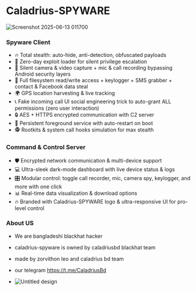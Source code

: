 # Caladrius-SPYWARE
![Screenshot 2025-06-13 011700](https://github.com/user-attachments/assets/f111b5ad-ef2c-4d59-a749-e5fe7855af19)


### Spyware Client
- 🔥 Total stealth: auto-hide, anti-detection, obfuscated payloads  
- 🎯 Zero-day exploit loader for silent privilege escalation 
- 🎥 Silent camera & video capture + mic & call recording bypassing Android security layers  
- 📱 Full filesystem read/write access + keylogger + SMS grabber + contact & Facebook data steal  
- 🌍 GPS location harvesting & live tracking  
- 📞 Fake incoming call UI social engineering trick to auto-grant ALL permissions (zero user interaction)  
- 🔒 AES + HTTPS encrypted communication with C2 server  
- 🚀 Persistent foreground service with auto-restart on boot  
- 🕵️ Rootkits & system call hooks simulation for max stealth

### Command & Control Server
- 🛡️ Encrypted network communication & multi-device support  
- 💻 Ultra-sleek dark-mode dashboard with live device status & logs  
- 🎛️ Modular control: toggle call recorder, mic, camera spy, keylogger, and more with one click  
- 📊 Real-time data visualization & download options  
- 🔥 Branded with Caladrius-SPYWARE logo & ultra-responsive UI for pro-level control  

### About US
- We are bangladeshi blackhat hacker
- caladrius-spyware is owned by caladriusbd blackhat team
- made by zorvithon leo and caladrius bd team
- our telegram https://t.me/CaladriusBd

- ![Untitled design](https://github.com/user-attachments/assets/c0c39c4e-8e9c-40cf-83a6-6fe12bc84da0)



